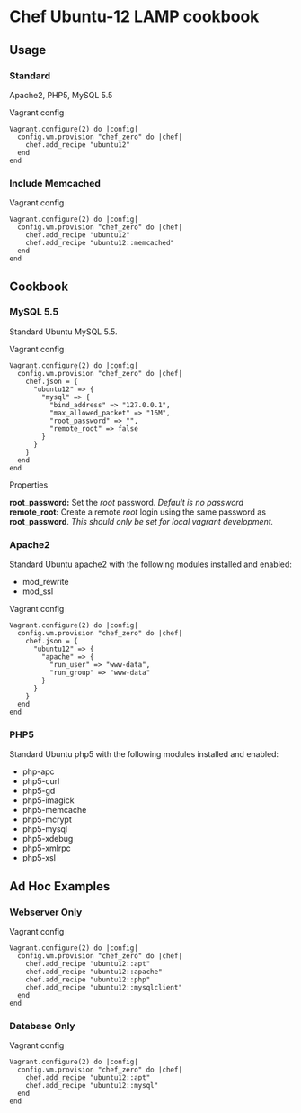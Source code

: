 # Chef Ubuntu-12 LAMP cookbook

## Usage

### Standard

Apache2, PHP5, MySQL 5.5

Vagrant config

````
Vagrant.configure(2) do |config|
  config.vm.provision "chef_zero" do |chef|
    chef.add_recipe "ubuntu12"
  end
end
````

### Include Memcached

Vagrant config

````
Vagrant.configure(2) do |config|
  config.vm.provision "chef_zero" do |chef|
    chef.add_recipe "ubuntu12"
    chef.add_recipe "ubuntu12::memcached"
  end
end
````

## Cookbook

### MySQL 5.5

Standard Ubuntu MySQL 5.5.

Vagrant config

````
Vagrant.configure(2) do |config|
  config.vm.provision "chef_zero" do |chef|
    chef.json = {
      "ubuntu12" => {
        "mysql" => {
          "bind_address" => "127.0.0.1",
          "max_allowed_packet" => "16M",
          "root_password" => "",
          "remote_root" => false
        }
      }
    }
  end
end
````

Properties

**root_password:** Set the _root_ password. _Default is no password_  
**remote_root:** Create a remote _root_ login using the same password as **root_password**. _This should only be set for local vagrant development._  

### Apache2

Standard Ubuntu apache2 with the following modules installed and enabled:

* mod_rewrite
* mod_ssl

Vagrant config

````
Vagrant.configure(2) do |config|
  config.vm.provision "chef_zero" do |chef|
    chef.json = {
      "ubuntu12" => {
        "apache" => {
          "run_user" => "www-data",
          "run_group" => "www-data"
        }
      }
    }
  end
end
````

### PHP5

Standard Ubuntu php5 with the following modules installed and enabled:

* php-apc
* php5-curl
* php5-gd
* php5-imagick
* php5-memcache
* php5-mcrypt
* php5-mysql
* php5-xdebug
* php5-xmlrpc
* php5-xsl

## Ad Hoc Examples

### Webserver Only

Vagrant config

````
Vagrant.configure(2) do |config|
  config.vm.provision "chef_zero" do |chef|
    chef.add_recipe "ubuntu12::apt"
    chef.add_recipe "ubuntu12::apache"
    chef.add_recipe "ubuntu12::php"
    chef.add_recipe "ubuntu12::mysqlclient"
  end
end
````

### Database Only

Vagrant config

````
Vagrant.configure(2) do |config|
  config.vm.provision "chef_zero" do |chef|
    chef.add_recipe "ubuntu12::apt"
    chef.add_recipe "ubuntu12::mysql"
  end
end
````

